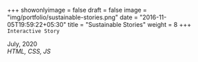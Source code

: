 +++
showonlyimage = false
draft = false
image = "img/portfolio/sustainable-stories.png"
date = "2016-11-05T19:59:22+05:30"
title = "Sustainable Stories"
weight = 8
+++
`Interactive Story`

July, 2020  
*HTML, CSS, JS*

